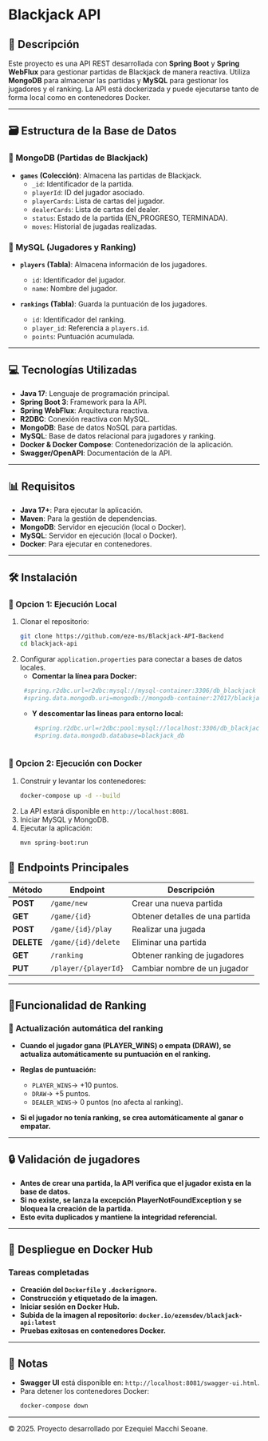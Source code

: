 # Blackjack API

## 📝 Descripción
Este proyecto es una API REST desarrollada con **Spring Boot** y **Spring WebFlux** para gestionar partidas de Blackjack de manera reactiva. Utiliza **MongoDB** para almacenar las partidas y **MySQL** para gestionar los jugadores y el ranking. La API está dockerizada y puede ejecutarse tanto de forma local como en contenedores Docker.

---

## 🗃️ Estructura de la Base de Datos

### 📌 MongoDB (Partidas de Blackjack)
- **`games` (Colección)**: Almacena las partidas de Blackjack.
    - `_id`: Identificador de la partida.
    - `playerId`: ID del jugador asociado.
    - `playerCards`: Lista de cartas del jugador.
    - `dealerCards`: Lista de cartas del dealer.
    - `status`: Estado de la partida (EN_PROGRESO, TERMINADA).
    - `moves`: Historial de jugadas realizadas.

### 📌 MySQL (Jugadores y Ranking)
- **`players` (Tabla)**: Almacena información de los jugadores.
    - `id`: Identificador del jugador.
    - `name`: Nombre del jugador.

- **`rankings` (Tabla)**: Guarda la puntuación de los jugadores.
    - `id`: Identificador del ranking.
    - `player_id`: Referencia a `players.id`.
    - `points`: Puntuación acumulada.

---

## 💻 Tecnologías Utilizadas
- **Java 17**: Lenguaje de programación principal.
- **Spring Boot 3**: Framework para la API.
- **Spring WebFlux**: Arquitectura reactiva.
- **R2DBC**: Conexión reactiva con MySQL.
- **MongoDB**: Base de datos NoSQL para partidas.
- **MySQL**: Base de datos relacional para jugadores y ranking.
- **Docker & Docker Compose**: Contenedorización de la aplicación.
- **Swagger/OpenAPI**: Documentación de la API.

---

## 📊 Requisitos
- **Java 17+**: Para ejecutar la aplicación.
- **Maven**: Para la gestión de dependencias.
- **MongoDB**: Servidor en ejecución (local o Docker).
- **MySQL**: Servidor en ejecución (local o Docker).
- **Docker**: Para ejecutar en contenedores.

---

## 🛠️ Instalación

### 🔹 Opcion 1: Ejecución Local
1. Clonar el repositorio:
   ```bash
   git clone https://github.com/eze-ms/Blackjack-API-Backend
   cd blackjack-api
   ```
2. Configurar `application.properties` para conectar a bases de datos locales.
   - **Comentar la línea para Docker:**
   ```bash
    #spring.r2dbc.url=r2dbc:mysql://mysql-container:3306/db_blackjack
    #spring.data.mongodb.uri=mongodb://mongodb-container:27017/blackjack_db
    ```
   - **Y descomentar las líneas para entorno local:**
   ```bash
       #spring.r2dbc.url=r2dbc:pool:mysql://localhost:3306/db_blackjack
       #spring.data.mongodb.database=blackjack_db
       
   ```

### 🔹 Opcion 2: Ejecución con Docker
1. Construir y levantar los contenedores:
   ```bash
   docker-compose up -d --build
   ```
2. La API estará disponible en `http://localhost:8081`.
3. Iniciar MySQL y MongoDB.
4. Ejecutar la aplicación:
   ```bash
   mvn spring-boot:run
   ```



## 📌 Endpoints Principales

| Método | Endpoint               | Descripción |
|---------|------------------------|-------------|
| **POST** | `/game/new`            | Crear una nueva partida |
| **GET**  | `/game/{id}`           | Obtener detalles de una partida |
| **POST** | `/game/{id}/play`      | Realizar una jugada |
| **DELETE** | `/game/{id}/delete`  | Eliminar una partida |
| **GET**  | `/ranking`             | Obtener ranking de jugadores |
| **PUT**  | `/player/{playerId}`   | Cambiar nombre de un jugador |

---
## 📌Funcionalidad de Ranking

### **🎯 Actualización automática del ranking**
- **Cuando el jugador gana (PLAYER_WINS) o empata (DRAW), se actualiza automáticamente su puntuación en el ranking.**
- **Reglas de puntuación:**

  - `PLAYER_WINS`-> +10 puntos.
  - `DRAW`-> +5 puntos.
  - `DEALER_WINS`-> 0 puntos (no afecta al ranking).

- **Si el jugador no tenía ranking, se crea automáticamente al ganar o empatar.**

---

## 🔒 Validación de jugadores
- **Antes de crear una partida, la API verifica que el jugador exista en la base de datos.**
- **Si no existe, se lanza la excepción PlayerNotFoundException y se bloquea la creación de la partida.**
- **Esto evita duplicados y mantiene la integridad referencial.**

----

## 🚀 Despliegue en Docker Hub

### **Tareas completadas**
- **Creación del `Dockerfile` y `.dockerignore`.**
- **Construcción y etiquetado de la imagen.**
- **Iniciar sesión en Docker Hub.**
- **Subida de la imagen al repositorio: `docker.io/ezemsdev/blackjack-api:latest`**
- **Pruebas exitosas en contenedores Docker.**

---

## 📢 Notas
- **Swagger UI** está disponible en: `http://localhost:8081/swagger-ui.html`.
- Para detener los contenedores Docker:
  ```bash
  docker-compose down
  ```

---
© 2025. Proyecto desarrollado por Ezequiel Macchi Seoane.


